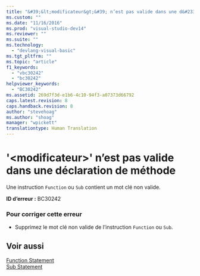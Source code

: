 ```yaml
---
title: "&#39;&lt;modificateur&gt;&#39; n’est pas valide dans une d&#233;claration de m&#233;thode | Microsoft Docs"
ms.custom: ""
ms.date: "11/16/2016"
ms.prod: "visual-studio-dev14"
ms.reviewer: ""
ms.suite: ""
ms.technology: 
  - "devlang-visual-basic"
ms.tgt_pltfrm: ""
ms.topic: "article"
f1_keywords: 
  - "vbc30242"
  - "bc30242"
helpviewer_keywords: 
  - "BC30242"
ms.assetid: 269d7f3d-e1b6-4c10-94f3-a07373d66792
caps.latest.revision: 8
caps.handback.revision: 8
author: "stevehoag"
ms.author: "shoag"
manager: "wpickett"
translationtype: Human Translation
---
```

# &#39;&lt;modificateur&gt;&#39; n’est pas valide dans une d&#233;claration de m&#233;thode
Une instruction `Function` ou `Sub` contient un mot clé non valide.  
  
 **ID d’erreur :** BC30242  
  
### Pour corriger cette erreur  
  
-   Supprimez le mot clé non valide de l’instruction `Function` ou `Sub`.  
  
## Voir aussi  
 [Function Statement](../../visual-basic/language-reference/statements/function-statement.md)   
 [Sub Statement](../../visual-basic/language-reference/statements/sub-statement.md)
